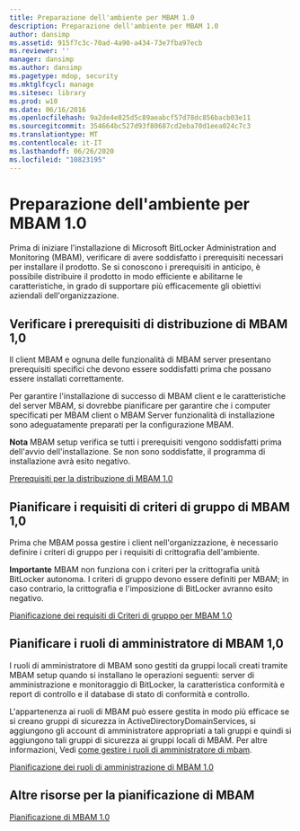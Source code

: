 ```yaml
---
title: Preparazione dell'ambiente per MBAM 1.0
description: Preparazione dell'ambiente per MBAM 1.0
author: dansimp
ms.assetid: 915f7c3c-70ad-4a90-a434-73e7fba97ecb
ms.reviewer: ''
manager: dansimp
ms.author: dansimp
ms.pagetype: mdop, security
ms.mktglfcycl: manage
ms.sitesec: library
ms.prod: w10
ms.date: 06/16/2016
ms.openlocfilehash: 9a2de4e825d5c89aeabcf57d78dc856bacb03e11
ms.sourcegitcommit: 354664bc527d93f80687cd2eba70d1eea024c7c3
ms.translationtype: MT
ms.contentlocale: it-IT
ms.lasthandoff: 06/26/2020
ms.locfileid: "10823195"
---
```

# Preparazione dell'ambiente per MBAM 1.0


Prima di iniziare l'installazione di Microsoft BitLocker Administration and Monitoring (MBAM), verificare di avere soddisfatto i prerequisiti necessari per installare il prodotto. Se si conoscono i prerequisiti in anticipo, è possibile distribuire il prodotto in modo efficiente e abilitarne le caratteristiche, in grado di supportare più efficacemente gli obiettivi aziendali dell'organizzazione.

## Verificare i prerequisiti di distribuzione di MBAM 1,0


Il client MBAM e ognuna delle funzionalità di MBAM server presentano prerequisiti specifici che devono essere soddisfatti prima che possano essere installati correttamente.

Per garantire l'installazione di successo di MBAM client e le caratteristiche del server MBAM, si dovrebbe pianificare per garantire che i computer specificati per MBAM client o MBAM Server funzionalità di installazione sono adeguatamente preparati per la configurazione MBAM.

**Nota**  MBAM setup verifica se tutti i prerequisiti vengono soddisfatti prima dell'avvio dell'installazione. Se non sono soddisfatte, il programma di installazione avrà esito negativo.

 

[Prerequisiti per la distribuzione di MBAM 1.0](mbam-10-deployment-prerequisites.md)

## Pianificare i requisiti di criteri di gruppo di MBAM 1,0


Prima che MBAM possa gestire i client nell'organizzazione, è necessario definire i criteri di gruppo per i requisiti di crittografia dell'ambiente.

**Importante**  MBAM non funziona con i criteri per la crittografia unità BitLocker autonoma. I criteri di gruppo devono essere definiti per MBAM; in caso contrario, la crittografia e l'imposizione di BitLocker avranno esito negativo.

 

[Pianificazione dei requisiti di Criteri di gruppo per MBAM 1.0](planning-for-mbam-10-group-policy-requirements.md)

## Pianificare i ruoli di amministratore di MBAM 1,0


I ruoli di amministratore di MBAM sono gestiti da gruppi locali creati tramite MBAM setup quando si installano le operazioni seguenti: server di amministrazione e monitoraggio di BitLocker, la caratteristica conformità e report di controllo e il database di stato di conformità e controllo.

L'appartenenza ai ruoli di MBAM può essere gestita in modo più efficace se si creano gruppi di sicurezza in ActiveDirectoryDomainServices, si aggiungono gli account di amministratore appropriati a tali gruppi e quindi si aggiungono tali gruppi di sicurezza ai gruppi locali di MBAM. Per altre informazioni, Vedi [come gestire i ruoli di amministratore di mbam](how-to-manage-mbam-administrator-roles-mbam-1.md).

[Pianificazione dei ruoli di amministrazione di MBAM 1.0](planning-for-mbam-10-administrator-roles.md)

## Altre risorse per la pianificazione di MBAM


[Pianificazione di MBAM 1.0](planning-for-mbam-10.md)

 

 





